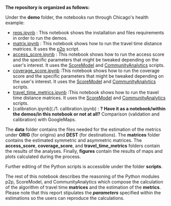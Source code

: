 **The repository is organized as follows:**

Under the **demo** folder, the notebooks run through Chicago's health example:  
* [reqs.ipynb](./reqs.ipynb)  : This notebook shows the installation and files requirements in order to run the demos.  
* [matrix.ipynb](./matrix.ipynb)  : This notebook shows how to run the travel time distance matrices.  It uses the [p2p](./scripts/p2p.py) script.
* [access_score.ipynb](./access_score.ipynb)  : This notebook shows how to run the access score and the specific parameters that might be tweaked depending on the user's interest.  It uses the [ScoreModel](./scripts/ScoreModel.py) and [CommunityAnalytics](./scripts/CommunityAnalytics.py) scripts.
* [coverage_score.ipynb](./coverage_score.ipynb)  :This notebook shows how to run the coverage score and the specific parameters that might be tweaked depending on the user's interest.  It uses the [ScoreModel](./scripts/ScoreModel.py) and [CommunityAnalytics](./scripts/CommunityAnalytics.py) scripts.
* [travel_time_metrics.ipynb](./travel_time_metrics.ipynb)  :This notebook shows how to run the travel time distance matrices. It uses the [ScoreModel](./scripts/ScoreModel.py) and [CommunityAnalytics](./scripts/CommunityAnalytics.py) scripts.  
* [calibration.ipynb](./1. calibration.ipynb)  : **? Have it as a notebook/within the demos/in this notebook or not at all?** Comparison (validation and calibration) with GoogleMaps.

The **data** folder contains the files needed for the estimation of the metrics under **ORIG** (for origins) and **DEST** (for destinations). The **matrices** folder contains the estimated symmetric and asymmetric matrices. The **access_score**, **coverage_score**, and **travel_time_metrics** folders contain the results of the analyses. Finally, **figures** contain the results of maps and plots calculated during the process. 

Further editing of the Python scripts is accessible under the folder **scripts**. 

The rest of this notebook describes the reasoning of the Python modules p2p, ScoreModel, and CommunityAnalytics which compose the calculation of the algorithm of travel time **matrices** and the estimation of the **metrics**. Please note that this report stipulates the **_parameters_** specified within the estimations so the users can reproduce the calculations.